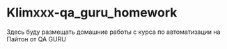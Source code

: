 # Klimxxx-qa_guru_homework

Здесь буду размещать домашние работы с курса по автоматизации на Пайтон от QA GURU